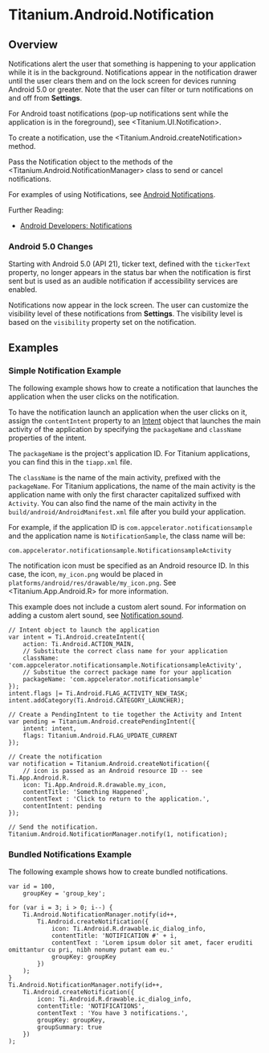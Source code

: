 # Titanium.Android.Notification

<ProxySummary/>

## Overview

Notifications alert the user that something is happening to your application while it is
in the background. Notifications appear in the notification drawer until the user
clears them and on the lock screen for devices running Android 5.0 or greater.
Note that the user can filter or turn notifications on and off from **Settings**.

For Android toast notifications (pop-up notifications sent while the application is in the
foreground), see <Titanium.UI.Notification>.

To create a notification, use the <Titanium.Android.createNotification> method.

Pass the Notification object to the methods of the <Titanium.Android.NotificationManager> class
to send or cancel notifications.

For examples of using Notifications, see [Android Notifications](#!/guide/Android_Notifications).

Further Reading:

  * [Android Developers: Notifications](https://developer.android.com/design/patterns/notifications.html)

### Android 5.0 Changes

Starting with Android 5.0 (API 21), ticker text, defined with the `tickerText` property,
no longer appears in the status bar when the notification is first sent but is used as an
audible notification if accessibility services are enabled.

Notifications now appear in the lock screen.  The user can customize the visibility level of
these notifications from **Settings**.  The visibility level is based on the `visibility`
property set on the notification.

## Examples

### Simple Notification Example

The following example shows how to create a notification that launches the
application when the user clicks on the notification.

To have the notification launch an application when the user clicks on it,
assign the `contentIntent` property to an [Intent](Titanium.Android.Intent) object
that launches the main activity of the application by specifying the `packageName`
and `className` properties of the intent.

The `packageName` is the project's application ID. For Titanium applications, you
can find this in the `tiapp.xml` file.

The `className` is the name of the main activity, prefixed with the `packageName`.
For Titanium applications, the name of the main activity is the application name with
only the first character capitalized suffixed with `Activity`.  You can also find the name
of the main activity in the `build/android/AndroidManifest.xml` file after you build your
application.

For example, if the application ID is `com.appcelerator.notificationsample` and the
application name is `NotificationSample`, the class name will be:

    com.appcelerator.notificationsample.NotificationsampleActivity

The notification icon must be specified as an Android resource ID. In this case,
the icon, `my_icon.png` would be placed in `platforms/android/res/drawable/my_icon.png`.
See <Titanium.App.Android.R> for more information.

This example does not include a custom alert sound. For information on adding a
custom alert sound, see [Notification.sound](Titanium.Android.Notification.sound).

    // Intent object to launch the application
    var intent = Ti.Android.createIntent({
        action: Ti.Android.ACTION_MAIN,
        // Substitute the correct class name for your application
        className: 'com.appcelerator.notificationsample.NotificationsampleActivity',
        // Substitue the correct package name for your application
        packageName: 'com.appcelerator.notificationsample'
    });
    intent.flags |= Ti.Android.FLAG_ACTIVITY_NEW_TASK;
    intent.addCategory(Ti.Android.CATEGORY_LAUNCHER);

    // Create a PendingIntent to tie together the Activity and Intent
    var pending = Titanium.Android.createPendingIntent({
        intent: intent,
        flags: Titanium.Android.FLAG_UPDATE_CURRENT
    });

    // Create the notification
    var notification = Titanium.Android.createNotification({
    	// icon is passed as an Android resource ID -- see Ti.App.Android.R.
        icon: Ti.App.Android.R.drawable.my_icon,
    	contentTitle: 'Something Happened',
    	contentText : 'Click to return to the application.',
    	contentIntent: pending
    });

    // Send the notification.
    Titanium.Android.NotificationManager.notify(1, notification);

### Bundled Notifications Example

The following example shows how to create bundled notifications.

    var id = 100,
        groupKey = 'group_key';

    for (var i = 3; i > 0; i--) {
        Ti.Android.NotificationManager.notify(id++,
            Ti.Android.createNotification({
                icon: Ti.Android.R.drawable.ic_dialog_info,
                contentTitle: 'NOTIFICATION #' + i,
                contentText : 'Lorem ipsum dolor sit amet, facer eruditi omittantur cu pri, nibh nonumy putant eam eu.'
                groupKey: groupKey
            })
        );
    }
    Ti.Android.NotificationManager.notify(id++,
        Ti.Android.createNotification({
            icon: Ti.Android.R.drawable.ic_dialog_info,
            contentTitle: 'NOTIFICATIONS',
            contentText : 'You have 3 notifications.',
            groupKey: groupKey,
            groupSummary: true
        })
    );

<ApiDocs/>
